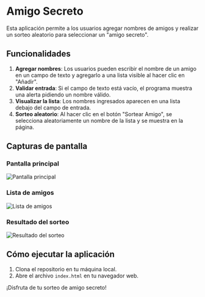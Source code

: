 # Amigo Secreto

Esta aplicación permite a los usuarios agregar nombres de amigos y realizar un sorteo aleatorio para seleccionar un "amigo secreto".

## Funcionalidades

1. **Agregar nombres**: Los usuarios pueden escribir el nombre de un amigo en un campo de texto y agregarlo a una lista visible al hacer clic en "Añadir".
2. **Validar entrada**: Si el campo de texto está vacío, el programa muestra una alerta pidiendo un nombre válido.
3. **Visualizar la lista**: Los nombres ingresados aparecen en una lista debajo del campo de entrada.
4. **Sorteo aleatorio**: Al hacer clic en el botón "Sortear Amigo", se selecciona aleatoriamente un nombre de la lista y se muestra en la página.

## Capturas de pantalla

### Pantalla principal

![Pantalla principal](screenshots/main_screen.png)

### Lista de amigos

![Lista de amigos](screenshots/friends_list.png)

### Resultado del sorteo

![Resultado del sorteo](screenshots/draw_result.png)

## Cómo ejecutar la aplicación

1. Clona el repositorio en tu máquina local.
2. Abre el archivo `index.html` en tu navegador web.

¡Disfruta de tu sorteo de amigo secreto!

